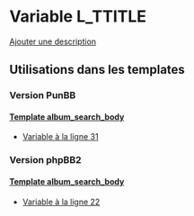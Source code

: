 # Variable L_TTITLE
[Ajouter une description](https://fa-tvars.appspot.com/var/L_TTITLE)

## Utilisations dans les templates

### Version PunBB

#### [Template album_search_body](punbb/album_search_body.md)
* [Variable &agrave; la ligne 31](../punbb/album_search_body.tpl#L31)

### Version phpBB2

#### [Template album_search_body](subsilver/album_search_body.md)
* [Variable &agrave; la ligne 22](../subsilver/album_search_body.tpl#L22)